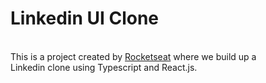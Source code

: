 # Linkedin UI Clone
<br>
This is a project created by <a href="https://www.youtube.com/channel/UCSfwM5u0Kce6Cce8_S72olg">Rocketseat</a> where we build up a <br> Linkedin clone using Typescript and React.js.
